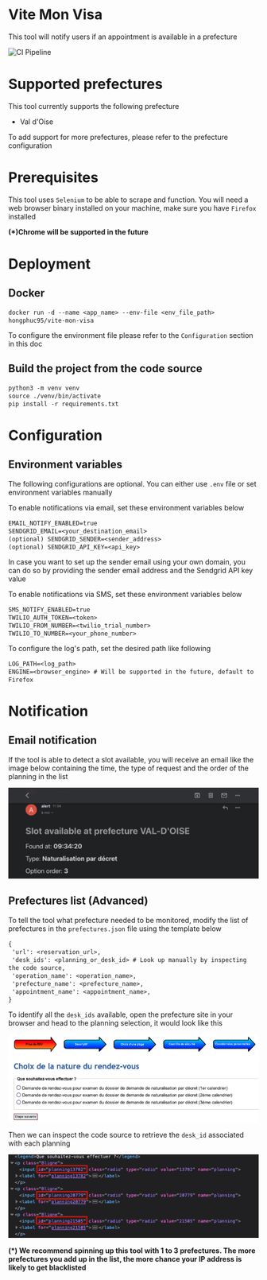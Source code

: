# Vite Mon Visa

This tool will notify users if an appointment is available in a prefecture

![CI Pipeline](https://github.com/hongphuc95/vite-mon-visa/actions/workflows/ci_pipeline.yml/badge.svg)

# Supported prefectures
This tool currently supports the following prefecture
- Val d'Oise

To add support for more prefectures, please refer to the prefecture configuration

# Prerequisites
This tool uses `Selenium` to be able to scrape and function. You will need a web browser binary installed on your machine, make sure you have `Firefox` installed

**(*)Chrome will be supported in the future**

# Deployment
## Docker
```
docker run -d --name <app_name> --env-file <env_file_path> hongphuc95/vite-mon-visa
```
To configure the environment file please refer to the `Configuration` section in this doc 

## Build the project from the code source
```
python3 -m venv venv
source ./venv/bin/activate
pip install -r requirements.txt
```

# Configuration
## Environment variables
The following configurations are optional. You can either use `.env` file or set environment variables manually

To enable notifications via email, set these environment variables below
```
EMAIL_NOTIFY_ENABLED=true
SENDGRID_EMAIL=<your_destination_email>
(optional) SENDGRID_SENDER=<sender_address>
(optional) SENDGRID_API_KEY=<api_key>
```
In case you want to set up the sender email using your own domain, you can do so by providing the sender email address and the Sendgrid API key value

To enable notifications via SMS, set these environment variables below
```
SMS_NOTIFY_ENABLED=true
TWILIO_AUTH_TOKEN=<token>
TWILIO_FROM_NUMBER=<twilio_trial_number>
TWILIO_TO_NUMBER=<your_phone_number>
```

To configure the log's path, set the desired path like following
```
LOG_PATH=<log_path>
ENGINE=<browser_engine> # Will be supported in the future, default to Firefox
```

# Notification
## Email notification
If the tool is able to detect a slot available, you will receive an email like the image below containing the time, the type of request and the order of the planning in the list

![Email notification](./assets/img/email_notification.png)


## Prefectures list (Advanced)
To tell the tool what prefecture needed to be monitored, modify the list of prefectures in the `prefectures.json` file using the template below
```
{
 'url': <reservation_url>,
 'desk_ids': <planning_or_desk_id> # Look up manually by inspecting the code source,
 'operation_name': <operation_name>,
 'prefecture_name': <prefecture_name>,
 'appointment_name': <appointment_name>,
}
```
To identify all the `desk_ids` available, open the prefecture site in your browser and head to the planning selection, it would look like this

![Planning options](./assets/img/planning_selection.png)

Then we can inspect the code source to retrieve the `desk_id` associated with each planning

![Planning id inspection](./assets/img/planning_id_inspection.png)

**(*) We recommend spinning up this tool with 1 to 3 prefectures. The more prefectures you add up in the list, the more chance your IP address is likely to get blacklisted**